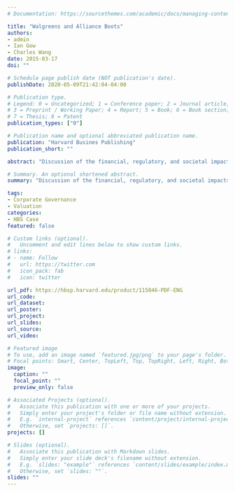 ```yaml
---
# Documentation: https://sourcethemes.com/academic/docs/managing-content/

title: "Walgreens and Alliance Boots"
authors: 
- admin
- Ian Gow
- Charles Wang
date: 2015-03-17
doi: ""

# Schedule page publish date (NOT publication's date).
publishDate: 2020-05-09T21:42:04-04:00

# Publication type.
# Legend: 0 = Uncategorized; 1 = Conference paper; 2 = Journal article;
# 3 = Preprint / Working Paper; 4 = Report; 5 = Book; 6 = Book section;
# 7 = Thesis; 8 = Patent
publication_types: ["0"]

# Publication name and optional abbreviated publication name.
publication: "Harvard Busines Publishing"
publication_short: ""

abstract: "Discussion of the financial, regulatory, and societal impacts of Walgreens' propsed tax inversion after its merger with Alliance Boots"

# Summary. An optional shortened abstract.
summary: "Discussion of the financial, regulatory, and societal impacts of Walgreens' propsed tax inversion after its merger with Alliance Boots"

tags: 
- Corporate Governance
- Valuation
categories: 
- HBS Case
featured: false

# Custom links (optional).
#   Uncomment and edit lines below to show custom links.
# links:
# - name: Follow
#   url: https://twitter.com
#   icon_pack: fab
#   icon: twitter

url_pdf: https://hbsp.harvard.edu/product/115046-PDF-ENG
url_code:
url_dataset:
url_poster:
url_project:
url_slides:
url_source:
url_video:

# Featured image
# To use, add an image named `featured.jpg/png` to your page's folder. 
# Focal points: Smart, Center, TopLeft, Top, TopRight, Left, Right, BottomLeft, Bottom, BottomRight.
image:
  caption: ""
  focal_point: ""
  preview_only: false

# Associated Projects (optional).
#   Associate this publication with one or more of your projects.
#   Simply enter your project's folder or file name without extension.
#   E.g. `internal-project` references `content/project/internal-project/index.md`.
#   Otherwise, set `projects: []`.
projects: []

# Slides (optional).
#   Associate this publication with Markdown slides.
#   Simply enter your slide deck's filename without extension.
#   E.g. `slides: "example"` references `content/slides/example/index.md`.
#   Otherwise, set `slides: ""`.
slides: ""
---
```

